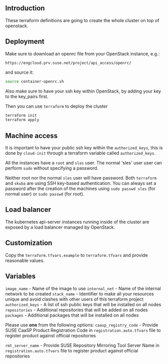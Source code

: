## Introduction

These terraform definitions are going to create the whole
cluster on top of openstack.

## Deployment

Make sure to download an openrc file from your OpenStack instance, e.g.:

`https://engcloud.prv.suse.net/project/api_access/openrc/`

and source it:

```sh
source container-openrc.sh
```

Also make sure to have your ssh key within OpenStack, by adding your key to the
key_pairs first.

Then you can use `terraform` to deploy the cluster

```sh
terraform init
terraform apply
```

## Machine access

It is important to have your public ssh key within the `authorized_keys`,
this is done by `cloud-init` through a terraform variable called `authorized_keys`.

All the instances have a `root` and `sles` user. The normal 'sles' user user can
perform `sudo` without specifying a password.

Neither root nor the normal `sles` user will have password. Both `terraform` and `skuba`
are using SSH key-based authentication. You can always set a password after the
creation of the machines using `sudo passwd sles` (for normal user) or `sudo passwd` (for root).

## Load balancer

The kubernetes api-server instances running inside of the cluster are
exposed by a load balancer managed by OpenStack.

## Customization

Copy the `terraform.tfvars.example` to `terraform.tfvars` and
provide reasonable values.

## Variables

`image_name` - Name of the image to use
`internal_net` - Name of the internal network to be created
`stack_name` - Identifier to make all your resources unique and avoid clashes with other users of this terraform project
`authorized_keys` - A list of ssh public keys that will be installed on all nodes
`repositories` - Additional repositories that will be added on all nodes
`packages` - Additional packages that will be installed on all nodes

Please use **one** from the following options:
`caasp_registry_code` - Provide SUSE CaaSP Product Registration Code in 
`registration.auto.tfvars` file to register product against official repositories

`rmt_server_name` - Provide SUSE Repository Mirroring Tool Server Name in
`registration.auto.tfvars` file to register product against official repositories
